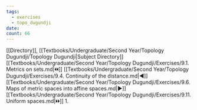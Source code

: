 ```yaml
---
tags:
  - exercises
  - topo_dugundji
date: 
count: 66
---
```

[[Directory]], [[Textbooks/Undergraduate/Second Year/Topology Dugundji/Topology Dugundji|Subject Directory]]
[[Textbooks/Undergraduate/Second Year/Topology Dugundji/Exercises/9.1. Metrics on sets.md|🞀🞀]] [[Textbooks/Undergraduate/Second Year/Topology Dugundji/Exercises/9.4. Continuity of the distance.md|◀]] [[Textbooks/Undergraduate/Second Year/Topology Dugundji/Exercises/9.6. Maps of metric spaces into affine spaces.md|▶]] [[Textbooks/Undergraduate/Second Year/Topology Dugundji/Exercises/9.11. Uniform spaces.md|🞂🞂]]
1. 